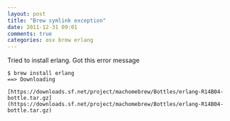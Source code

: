 ```yaml
---
layout: post
title: "Brew symlink exception"
date: 2011-12-31 09:01
comments: true
categories: osx brew erlang
---
```


Tried to install erlang. Got this error message

```
$ brew install erlang
==> Downloading 

[https://downloads.sf.net/project/machomebrew/Bottles/erlang-R14B04-bottle.tar.gz](https://downloads.sf.net/project/machomebrew/Bottles/erlang-R14B04-bottle.tar.gz)

